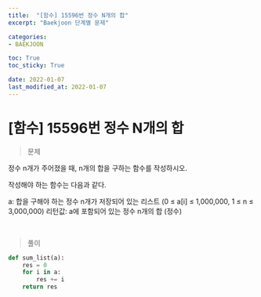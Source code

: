 ```yaml
---
title:  "[함수] 15596번 정수 N개의 합"
excerpt: "Baekjoon 단계별 문제"

categories:
- BAEKJOON

toc: True
toc_sticky: True

date: 2022-01-07
last_modified_at: 2022-01-07
---
```


# [함수] 15596번 정수 N개의 합

> 문제

정수 n개가 주어졌을 때, n개의 합을 구하는 함수를 작성하시오.

작성해야 하는 함수는 다음과 같다.

a: 합을 구해야 하는 정수 n개가 저장되어 있는 리스트 (0 ≤ a[i] ≤ 1,000,000, 1 ≤ n ≤ 3,000,000)
리턴값: a에 포함되어 있는 정수 n개의 합 (정수)



<br>

> 풀이

```python
def sum_list(a):
    res = 0
    for i in a:
        res += i
    return res
```
